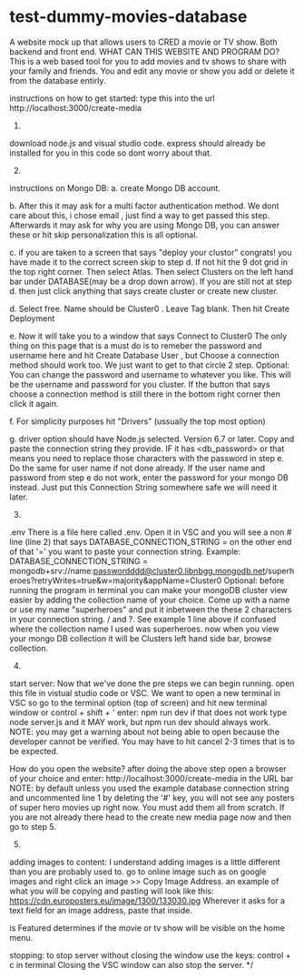 # test-dummy-movies-database
A website mock up that allows users to CRED a movie or TV show. Both backend and front end. 
WHAT CAN THIS WEBSITE AND PROGRAM DO?
This is a web based tool for you to add movies and tv shows to share with your family and friends. You and edit any movie or show you add or delete it from the database entirly.

instructions on how to get started:
type this into the url
http://localhost:3000/create-media

1.
download node.js and visual studio code. 
express should already be installed for you in this code so dont worry about that.

2.
instructions on Mongo DB:
  a.
create Mongo DB account. 

  b.
After this it may ask for a multi factor authentication method. We dont care about this, i chose email , just find a way to get passed this step.
Afterwards it may ask for why you are using Mongo DB, you can answer these or hit skip personalization this is all optional.

  c.
if you are taken to a screen that says "deploy your clustor" congrats! you have made it to the correct screen skip to step d. 
If not hit the 9 dot grid in the top right corner. Then select Atlas. Then select Clusters on the left hand bar under DATABASE(may be a drop down arrow).
If you are still not at step d. then just click anything that says create cluster or create new cluster.

  d.
Select free. Name should be Cluster0 . Leave Tag blank. Then hit Create Deployment

  e. 
Now it will take you to a window that says Connect to Cluster0
The only thing on this page that is a must do is to remeber the password and username here and hit Create Database User , but Choose a connection method should work too. We just want to get to that circle 2 step.
Optional: You can change the password and username to whatever you like. This will be the username and password for you cluster.
If the button that says choose a connection method is still there in the bottom right corner then click it again.

  f.
For simplicity purposes hit "Drivers" (ussually the top most option)

  g.
driver option should have Node.js selected. Version 6.7 or later. Copy and paste the connection string they provide. IF it has <db_password> or <password> that means you need to replace those characters with the password in step e. Do the same for user name if not done already. If the user name and password from step e do not work, enter the password for your mongo DB instead.
Just put this Connection String somewhere safe we will need it later.

3.
.env
There is a file here called .env. Open it in VSC and you will see a non # line (line 2) that says DATABASE_CONNECTION_STRING =
on the other end of that '=' you want to paste your connection string. Example: DATABASE_CONNECTION_STRING = mongodb+srv://name:passwordddd@cluster0.libnbgg.mongodb.net/superheroes?retryWrites=true&w=majority&appName=Cluster0
Optional: before running the program in terminal you can make your mongoDB cluster view easier by adding the collection name of your choice. Come up with a name or use my name "superheroes" and put it inbetween the these 2 characters in your connection string. / and ?. See example 1 line above if confused where the collection name I used was superheroes.
now when you view your mongo DB collection it will be Clusters left hand side bar, browse collection.

4.
start server:
Now that we've done the pre steps we can begin running.
open this file in  vistual studio code or VSC.
We want to open a new terminal in VSC so go to the terminal option (top of screen) and hit new terminal window or control + shift + '
enter: 
npm run dev
if that does not work type node server.js and it MAY work, but npm run dev should always work.
NOTE: you may get a warning about not being able to open because the developer cannot be verified. You may have to hit cancel 2-3 times that is to be expected.

How do you open the website? after doing the above step open a browser of your choice and enter: http://localhost:3000/create-media in the URL bar
NOTE: by default unless you used the example database connection string and uncommented line 1 by deleting the '#' key, you will not see any posters of super hero movies up right now. You must add them all from scratch. If you are not already there head to the create new media page now and then go to step 5. 


5.

adding images to content: 
I understand adding images is a little different than you are probably used to. go to online image such as on google images and right click an image >> Copy Image Address.
an example of what you will be copying and pasting will look like this: https://cdn.europosters.eu/image/1300/133030.jpg 
Wherever it asks for a text field for an image address, paste that inside.


is Featured determines if the movie or tv show will be visible on the home menu.


stopping:
to stop server without closing the window use the keys: control + c in terminal
Closing the VSC window can also stop the server.
*/
